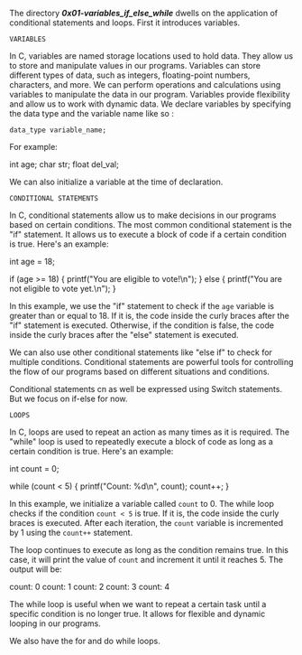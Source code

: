 The directory ***0x01-variables_if_else_while*** dwells on the application of conditional statements and loops.
First it introduces variables.

```VARIABLES```

In C, variables are named storage locations used to hold data. 
They allow us to store and manipulate values in our programs. 
Variables can store different types of data, such as integers, floating-point numbers, characters, and more. 
We can perform operations and calculations using variables to manipulate the data in our program. 
Variables provide flexibility and allow us to work with dynamic data.
We declare variables by specifying the data type and the variable name like so :

`data_type variable_name;`

For example:

int age;
char str;
float del_val;

We can also initialize a variable at the time of declaration.

```CONDITIONAL STATEMENTS```

In C, conditional statements allow us to make decisions in our programs based on certain conditions.
The most common conditional statement is the "if" statement.
It allows us to execute a block of code if a certain condition is true. Here's an example:

int age = 18;

if (age >= 18)
{
    printf("You are eligible to vote!\n");
} else
{
    printf("You are not eligible to vote yet.\n");
}

In this example, we use the "if" statement to check if the `age` variable is greater than or equal to 18.
If it is, the code inside the curly braces after the "if" statement is executed.
Otherwise, if the condition is false, the code inside the curly braces after the "else" statement is executed.

We can also use other conditional statements like "else if" to check for multiple conditions.
Conditional statements are powerful tools for controlling the flow of our programs based on different situations and conditions.

Conditional statements cn as well be expressed using Switch statements. But we focus on if-else for now.

```LOOPS```

In C, loops are used to repeat an action as many times as it is required.
The "while" loop is used to repeatedly execute a block of code as long as a certain condition is true.
Here's an example:

int count = 0;

while (count < 5)
{
    printf("Count: %d\n", count);
    count++;
}


In this example, we initialize a variable called `count` to 0. The while loop checks if the condition `count < 5` is true. If it is, the code inside the curly braces is executed. After each iteration, the `count` variable is incremented by 1 using the `count++` statement.

The loop continues to execute as long as the condition remains true. In this case, it will print the value of `count` and increment it until it reaches 5. The output will be:


count: 0
count: 1
count: 2
count: 3
count: 4


The while loop is useful when we want to repeat a certain task until a specific condition is no longer true. It allows for flexible and dynamic looping in our programs.

We also have the for and do while loops.
